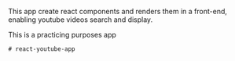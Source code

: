 This app create react components and renders them in a front-end, enabling youtube videos search and display.

This is a practicing purposes app
```
# react-youtube-app
